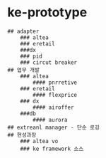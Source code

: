 # ke-prototype
    ## adapter
        ### altea
        ### eretail
        ###dx
        ### pid
        ### circut breaker
    ## 업무 개발
        ### altea
            #### pnrretive
        ### eretail
            #### flexprice
        ### dx
            #### airoffer
        ###db
            #### aurora
    ## extreanl manager - 단순 로깅
    ## 현성과장
        ### altea vo
        ### ke framework 소스
